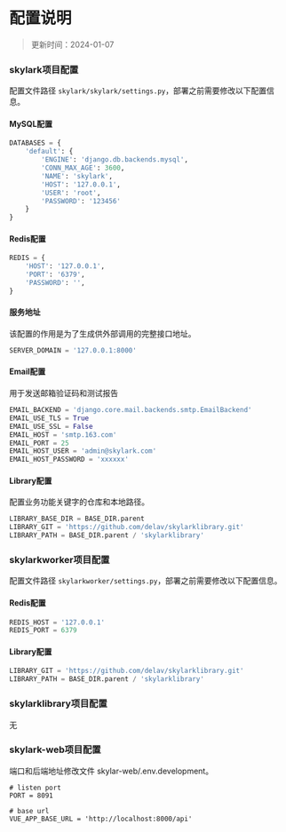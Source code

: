 # 配置说明

> 更新时间：2024-01-07


### skylark项目配置

配置文件路径 `skylark/skylark/settings.py`，部署之前需要修改以下配置信息。

#### MySQL配置

```py
DATABASES = {
    'default': {
        'ENGINE': 'django.db.backends.mysql',
        'CONN_MAX_AGE': 3600,
        'NAME': 'skylark',
        'HOST': '127.0.0.1',
        'USER': 'root',
        'PASSWORD': '123456'
    }
}
```

#### Redis配置

```py
REDIS = {
    'HOST': '127.0.0.1',
    'PORT': '6379',
    'PASSWORD': '',
}
```

#### 服务地址

该配置的作用是为了生成供外部调用的完整接口地址。
```py
SERVER_DOMAIN = '127.0.0.1:8000'
```

#### Email配置

用于发送邮箱验证码和测试报告
```py
EMAIL_BACKEND = 'django.core.mail.backends.smtp.EmailBackend'
EMAIL_USE_TLS = True
EMAIL_USE_SSL = False
EMAIL_HOST = 'smtp.163.com'
EMAIL_PORT = 25
EMAIL_HOST_USER = 'admin@skylark.com'
EMAIL_HOST_PASSWORD = 'xxxxxx'
```

#### Library配置

配置业务功能关键字的仓库和本地路径。
```py
LIBRARY_BASE_DIR = BASE_DIR.parent
LIBRARY_GIT = 'https://github.com/delav/skylarklibrary.git'
LIBRARY_PATH = BASE_DIR.parent / 'skylarklibrary'
```

### skylarkworker项目配置

配置文件路径 `skylarkworker/settings.py`，部署之前需要修改以下配置信息。

#### Redis配置

```py
REDIS_HOST = '127.0.0.1'
REDIS_PORT = 6379
```

#### Library配置
```py
LIBRARY_GIT = 'https://github.com/delav/skylarklibrary.git'
LIBRARY_PATH = BASE_DIR.parent / 'skylarklibrary'
```

### skylarklibrary项目配置

无


### skylark-web项目配置

端口和后端地址修改文件 skylar-web/.env.development。

```
# listen port
PORT = 8091

# base url
VUE_APP_BASE_URL = 'http://localhost:8000/api'
```
